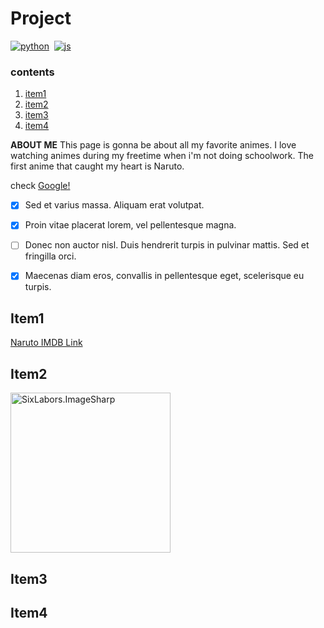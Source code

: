# Project

[![python](https://img.shields.io/static/v1?label=python&message=3.7&color=<COLOR>)](https://www.python.org/)&nbsp;
[![js](https://img.shields.io/static/v1?label=javascript&message=1.8.5&color=<COLOR>)](https://www.javascript.com/)&nbsp;

### contents
1. [item1](#item1)
2. [item2](#item2)
3. [item3](#item3)
4. [item4](#item4)


**ABOUT ME** This page is gonna be about all my favorite animes. I love watching animes during my freetime when i'm not doing schoolwork. The first anime that caught my heart is 
Naruto.

check [Google!](http://google.com)

- [x] Sed et varius massa. Aliquam erat volutpat.
- [x] Proin vitae placerat lorem, vel pellentesque magna.
- [ ] Donec non auctor nisl. Duis hendrerit turpis in pulvinar mattis. Sed et fringilla orci.
- [x] Maecenas diam eros, convallis in pellentesque eget, scelerisque eu turpis.


## Item1

[Naruto IMDB Link](https://www.imdb.com/title/tt0409591/)

## Item2

<img src="https://github.com/SixLabors/Branding/raw/master/icons/imagesharp/sixlabors.imagesharp.svg?sanitize=true" alt="SixLabors.ImageSharp" width="256"/>

## Item3

## Item4
